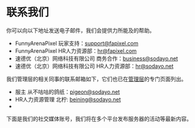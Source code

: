 # 联系我们

你可以向以下地址发送电子邮件，我们会提供力所能及的帮助。

- FunnyArenaPixel 玩家支持：[support@fapixel.com](mailto:support@fapixel.com)
- FunnyArenaPixel HR人力资源部：[hr@fapixel.com](mailto:hr@fapixel.com)
- 速德优（北京）网络科技有限公司 商务合作：[business@sodayo.net](mailto:business@sodayo.net)
- 速德优（北京）网络科技有限公司 HR人力资源部：[hr@sodayo.net](mailto:hr@sodayo.net)



我们管理层的相关同事的联系邮箱如下，它们也已在[管理层](/team/leadership)的专门页面列出。

- 服主 从不咕咕的鸽纸：[pigeon@sodayo.net](mailto:pigeon@sodayo.net)
- HR人力资源管理 北柠: [beining@sodayo.net](mailto:beining@sodayo.net)
- 



下面是我们的社交媒体账号，我们将在多个平台发布服务器的活动等最新内容。

